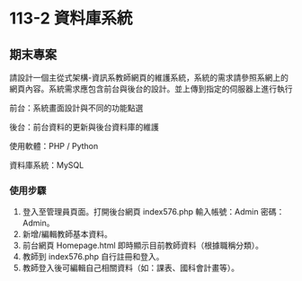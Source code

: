 # 113-2 資料庫系統
## 期末專案
請設計一個主從式架構-資訊系教師網頁的維護系統，系統的需求請參照系網上的網頁內容。系統需求應包含前台與後台的設計。並上傳到指定的伺服器上進行執行

前台：系統畫面設計與不同的功能點選

後台：前台資料的更新與後台資料庫的維護

使用軟體：PHP / Python

資料庫系統：MySQL
### 使用步驟
1. 登入至管理員頁面。打開後台網頁 index576.php 輸入帳號：Admin 密碼：Admin。
2. 新增/編輯教師基本資料。
3. 前台網頁 Homepage.html 即時顯示目前教師資料（根據職稱分類）。
4. 教師到 index576.php 自行註冊和登入。
5. 教師登入後可編輯自己相關資料（如：課表、國科會計畫等）。
